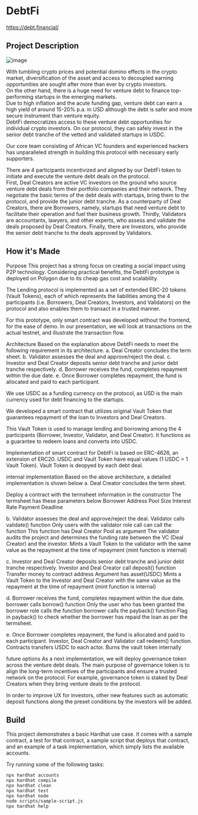 # DebtFi
https://debt.financial/  

## Project Description
![image](https://user-images.githubusercontent.com/19934260/175816134-33d1c288-9825-474f-9f7e-174d39dcf26f.png)


With tumbling crypto prices and potential domino effects in the crypto market, diversification of the asset and access to decoupled earning opportunities are sought after more than ever by crypto investors.  
On the other hand, there is a huge need for venture debt to finance top-performing startups in the emerging markets.   
Due to high inflation and the acute funding gap, venture debt can earn a high yield of around 15-20% p.a. in USD although the debt is safer and more secure instrument than venture equity.   
DebtFi democratizes access to these venture debt opportunities for individual crypto investors. On our protocol, they can safely invest in the senior debt tranche of the vetted and validated startups in USDC.   

Our core team consisting of African VC founders and experienced hackers has unparalleled strength in building this protocol with necessary early supporters.   

There are 4 participants incentivized and aligned by our DebtFi token to initiate and execute the venture debt deals on the protocol.   
First, Deal Creators are active VC investors on the ground who source venture debt deals from their portfolio companies and their network. 
They negotiate the basic terms of the debt deals with startups, bring them to the protocol, and provide the junior debt tranche. 
As a counterparty of Deal Creators, there are Borrowers, namely, startups that need venture debt to facilitate their operation and fuel their business growth. 
Thirdly, Validators are accountants, lawyers, and other experts, who assess and validate the deals proposed by Deal Creators. 
Finally, there are Investors, who provide the senior debt tranche to the deals approved by Validators.

## How it's Made
Purpose This project has a strong focus on creating a social impact using P2P technology. Considering practical benefits, the DebtFi prototype is deployed on Polygon due to its cheap gas cost and scalability.

The Lending protocol is implemented as a set of extended ERC-20 tokens (Vault Tokens), each of which represents the liabilities among the 4 participants (i.e. Borrowers, Deal Creators, Investors, and Validators) on the protocol and also enables them to transact in a trusted manner.

For this prototype, only smart contract was developed without the frontend, for the ease of demo. In our presentation, we will look at transactions on the actual testnet, and illustrate the transaction flow.

Architecture Based on the explanation above DebtFi needs to meet the following requirement in its architecture. a. Deal Creator concludes the term sheet. b. Validator assesses the deal and approve/reject the deal. c. Investor and Deal Creator deposits senior debt tranche and junior debt tranche respectively. d. Borrower receives the fund, completes repayment within the due date.
e. Once Borrower completes repayment, the fund is allocated and paid to each participant.

We use USDC as a funding currency on the protocol, as USD is the main currency used for debt financing to the startups.

We developed a smart contract that utilizes original Vault Token that guarantees repayment of the loan to Investors and Deal Creators.

This Vault Token is used to manage lending and borrowing among the 4 participants (Borrower, Investor, Validator, and Deal Creator). It functions as a guarantee to redeem loans and converts into USDC.

Implementation of smart contract for DebtFi is based on ERC-4626, an extension of ERC20. USDC and Vault Token have equal values (1 USDC = 1 Vault Token). Vault Token is deopyed by each debt deal.

internal implementation Based on the above architecture, a detailed implementation is shown below a. Deal Creator concludes the term sheet.

Deploy a contract with the termsheet information in the constructor
The termsheet has these parameters below Borrower Address Pool Size Interest Rate Payment Deadline

b. Validator assesses the deal and approve/reject the deal.
Validator calls validate() function
Only users with the validator role call can call the function
This function has Deal Creator Pool as argument
The validator audits the project and determines the funding rate between the VC (Deal Creator) and the investor.
Mints a Vault Token to the validator with the same value as the repayment at the time of repayment (mint function is internal)

c. Investor and Deal Creator deposits senior debt tranche and junior debt tranche respectively.
Investor and Deal Creator call deposit() function
Transfer money to contract address
Argument has asset(USDC)
Mints a Vault Token to the Investor and Deal Creator with the same value as the repayment at the time of repayment (mint function is internal)

d. Borrower receives the fund, completes repayment within the due date.
borrower calls borrow() function
Only the user who has been granted the borrower role calls the function
borrower calls the payback() function
Flag in payback() to check whether the borrower has repaid the loan as per the termsheet.

e. Once Borrower completes repayment, the fund is allocated and paid to each participant.
Investor, Deal Creator and Validator call redeem() function.
Contracts transfers USDC to each actor.
Burns the vault token internally

future options As a next implementation, we will deploy governance token across the venture debt deals. The main purpose of governance token is to align the long-term incentives of the participants and ensure a trusted network on the protocol. For example, governance token is staked by Deal Creators when they bring venture deals to the protocol.

In order to improve UX for investors, other new features such as automatic deposit functions along the preset conditions by the investors will be added.  

## Build
This project demonstrates a basic Hardhat use case. It comes with a sample contract, a test for that contract, a sample script that deploys that contract, and an example of a task implementation, which simply lists the available accounts.

Try running some of the following tasks:

```shell
npx hardhat accounts
npx hardhat compile
npx hardhat clean
npx hardhat test
npx hardhat node
node scripts/sample-script.js
npx hardhat help
```
